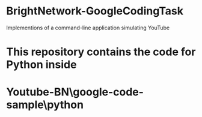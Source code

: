 # BrightNetwork-GoogleCodingTask
Implementions of a command-line application simulating YouTube
# This repository contains the code for Python inside 
# Youtube-BN\google-code-sample\python
